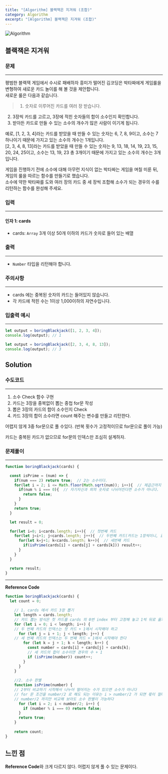 ```yaml
---
title: "[Algorithm] 블랙잭은 지겨워 (조합)"
category: Algorithm
excerpt: "[Algorithm] 블랙잭은 지겨워 (조합)"
---
```


![Algorithm](https://user-images.githubusercontent.com/83164003/131701318-f0ff36c4-1fcc-4f21-b978-18a9d8ec3386.jpg)
## 블랙잭은 지겨워
### 문제
---
평범한 블랙잭 게임에서 수시로 패배하자 흥미가 떨어진 김코딩은 박타짜에게 게임룰을 변형하여 새로운 카드 놀이를 해 볼 것을 제안합니다.<br>
새로운 룰은 다음과 같습니다.

> 1. 숫자로 이루어진 카드를 여러 장 받습니다.<br>
2. 3장씩 카드를 고르고, 3장에 적힌 숫자들의 합이 소수인지 확인합니다.<br>
3. 받아든 카드로 만들 수 있는 소수의 개수가 많은 사람이 이기게 됩니다.

예로, [1, 2, 3, 4]라는 카드를 받았을 때 만들 수 있는 숫자는 6, 7, 8, 9이고, 소수는 7 하나이기 때문에 가지고 있는 소수의 개수는 1개입니다.<br>
[2, 3, 4, 8, 13]라는 카드를 받았을 때 만들 수 있는 숫자는 9, 13, 18, 14, 19, 23, 15, 20, 24, 25이고, 소수는 13, 19, 23 총 3개이기 때문에 가지고 있는 소수의 개수는 3개입니다.

게임을 진행하기 전에 소수에 대해 아무런 지식이 없는 박타짜는 게임을 며칠 미룬 뒤, 게임의 룰을 따르는 함수를 만들기로 했습니다.<br>
소수에 약한 박타짜를 도와 여러 장의 카드 중 세 장씩 조합해 소수가 되는 경우의 수를 리턴하는 함수를 완성해 주세요.

### 입력
---
#### 인자 1: cards
- cards: `Array` 3개 이상 50개 이하의 카드가 숫자로 들어 있는 배열

### 출력
---
- `Number` 타입을 리턴해야 합니다.

### 주의사항
---
- cards 에는 중복된 숫자의 카드는 들어있지 않습니다.
- 각 카드에 적힌 수는 1이상 1,000이하의 자연수입니다.

### 입출력 예시
---
```javascript
let output = boringBlackjack([1, 2, 3, 4]);
console.log(output); // 1

let output = boringBlackjack([2, 3, 4, 8, 13]);
console.log(output); // 3
```

## Solution
### 수도코드
---

1. 소수 Check 함수 구현
2. 카드는 3장을 중복없이 뽑는 중첩 for문 작성
3. 뽑은 3장의 카드의 합이 소수인지 Check
4. 카드 3장의 합이 소수라면 count 해주는 변수를 만들고 리턴한다. 

어렵지 않게 3중 for문으로 풀 수있다. (반복 횟수가 고정적이므로 for문으로 풀이 가능)

카드는 중복된 카드가 없으므로 for문의 인덱스만 조심히 설계하자.

### 문제풀이 
---
```javascript
function boringBlackjack(cards) {

  const isPrime = (num) => {
    if(num === 2) return true;  // 2는 소수이다.
    for(let i = 2; i <= Math.floor(Math.sqrt(num)); i++){  // 제곱근까지 판별해도 된다
      if(num % i === 0){  // 자기자신과 외의 숫자로 나뉘어진다면 소수가 아니다.
        return false; 
      }
    }
    return true;
  }

  let result = 0;

  for(let i=0; i<cards.length; i++){  // 첫번째 카드
    for(let j=i+1; j<cards.length; j++){  // 두번째 카드(카드는 1장씩이니, i+1이 시작 인덱스이다.)
      for(let k=j+1; k<cards.length; k++){  // 세번쨰 카드
        if(isPrime(cards[i] + cards[j] + cards[k])) result++;
      }
    }
  }

  return result;
}

```
--- 

**Reference Code**
```javascript
function boringBlackjack(cards) {
  let count = 0;

    // 1. cards 에서 카드 3장 뽑기
    let length = cards.length;
    // 카드 뽑는 방식은 첫 카드를 cards 의 0번 index 부터 고정해 놓고 1씩 뒤로 옮겨간다
    for (let i = 0; i < length; i++) {
    // 두 번째 카드의 인덱스는 첫 카드 + 1에서 시작해야 하고
      for (let j = i + 1; j < length; j++) {
    // 세 번째 카드의 인덱스는 두 번째 카드 + 1에서 시작해야 한다 
        for (let k = j + 1; k < length; k++) {
          const number = cards[i] + cards[j] + cards[k];
          // 세 카드의 합이 소수이면 경우의 수 + 1
          if (isPrime(number)) count++;
        }
      }
    }
  
    //2. 소수 판별
    function isPrime(number) {
    // 2부터 비교하기 시작해서 나누어 떨어지는 수가 있으면 소수가 아니다
    // for 문 조건을 number/2 로 해도 되는 이유는 i > number/2 가 되면 몫이 절대 0이 될수 없기 때문에
    // number/2 까지만 비교해 보아도 소수 판별이 가능하다
      for (let i = 2; i < number/2; i++) {
        if (number % i === 0) return false;
      }
      return true;
    }
  
    return count;
}
```

## 느낀 점

**Reference Code**와 크게 다르지 않다. 어렵지 않게 풀 수 있는 문제이다.
